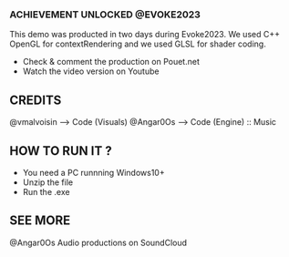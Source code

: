 ### ACHIEVEMENT UNLOCKED @EVOKE2023

This demo was producted in two days during Evoke2023.
We used C++ OpenGL for contextRendering and we used GLSL for shader coding.

  - Check & comment the production on Pouet.net
  - Watch the video version on Youtube

## CREDITS

@vmalvoisin --> Code (Visuals)
@Angar0Os --> Code (Engine) :: Music

## HOW TO RUN IT ?

 - You need a PC runnning Windows10+
 - Unzip the file
 -  Run the .exe

## SEE MORE

@Angar0Os Audio productions on SoundCloud
